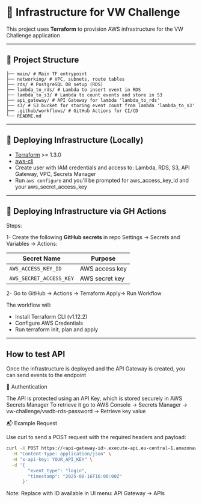 # 🚀 Infrastructure for VW Challenge

This project uses **Terraform** to provision AWS infrastructure for the VW Challenge application

---

## 📁 Project Structure

```
├── main/ # Main TF entrypoint
├── networking/ # VPC, subnets, route tables
├── rds/ # PostgreSQL DB setup (RDS)
├── lambda_to_rds/ # Lambda to insert event in RDS
├── lambda_to_s3/ # Lambda to count events and store in S3
├── api_gateway/ # API Gateway for lambda 'lambda_to_rds'
├── s3/ # S3 bucket for storing event count from lambda 'lambda_to_s3'
├── .github/workflows/ # GitHub Actions for CI/CD
└── README.md
```
---


## 🚀 Deploying Infrastructure (Locally)

- [Terraform](https://developer.hashicorp.com/terraform/downloads) >= 1.3.0
- [aws-cli](https://docs.aws.amazon.com/cli/latest/userguide/getting-started-install.html)
- Create user with IAM credentials and access to: Lambda, RDS, S3, API Gateway, VPC, Secrets Manager
- Run ```aws configure``` and you'll be prompted for aws_access_key_id and your aws_secret_access_key

---

## 🚀 Deploying Infrastructure via GH Actions

Steps:

1- Create the following **GitHub secrets** in repo Settings -> Secrets and Variables -> Actions:

| Secret Name              | Purpose                     |
|--------------------------|-----------------------------|
| `AWS_ACCESS_KEY_ID`      | AWS access key              |
| `AWS_SECRET_ACCESS_KEY`  | AWS secret key              |


2- Go to GitHub -> Actions -> Terraform Apply-> Run Workflow

The workflow will:
- Install Terraform CLI (v1.12.2)
- Configure AWS Credentials
- Run terraform init, plan and apply

---
## How to test API

Once the infrastructure is deployed and the API Gateway is created, you can send events to the endpoint

🔐 Authentication

The API is protected using an API Key, which is stored securely in AWS Secrets Manager
To retrieve it go to AWS Console -> Secrets Manager -> vw-challenge/vwdb-rds-password -> Retrieve key value


📬 Example Request

Use curl to send a POST request with the required headers and payload:

```bash
curl -X POST https://<api-gateway-id>.execute-api.eu-central-1.amazonaws.com/data \
  -H "Content-Type: application/json" \
  -H "x-api-key: YOUR_API_KEY" \
  -d '{
        "event_type": "login",
        "timestamp": "2025-08-16T16:00:00Z"
      }'
```

Note:
Replace <api-gateway-id> with ID available in UI menu: API Gateway -> APIs

